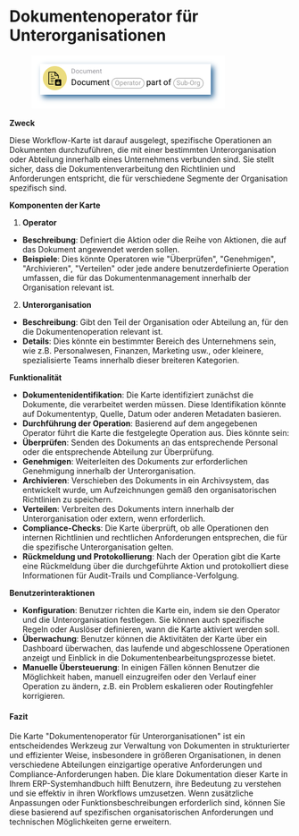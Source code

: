 # Dokumentenoperator für Unterorganisationen

<figure><img src="../../../.gitbook/assets/userlmn_dbb4cc2e8f2f4b59ec15726545d9e502.png" alt=""><figcaption></figcaption></figure>

**Zweck**

Diese Workflow-Karte ist darauf ausgelegt, spezifische Operationen an Dokumenten durchzuführen, die mit einer bestimmten Unterorganisation oder Abteilung innerhalb eines Unternehmens verbunden sind. Sie stellt sicher, dass die Dokumentenverarbeitung den Richtlinien und Anforderungen entspricht, die für verschiedene Segmente der Organisation spezifisch sind.

**Komponenten der Karte**

1. **Operator**
* **Beschreibung**: Definiert die Aktion oder die Reihe von Aktionen, die auf das Dokument angewendet werden sollen.
* **Beispiele**: Dies könnte Operatoren wie "Überprüfen", "Genehmigen", "Archivieren", "Verteilen" oder jede andere benutzerdefinierte Operation umfassen, die für das Dokumentenmanagement innerhalb der Organisation relevant ist.
2. **Unterorganisation**
* **Beschreibung**: Gibt den Teil der Organisation oder Abteilung an, für den die Dokumentenoperation relevant ist.
* **Details**: Dies könnte ein bestimmter Bereich des Unternehmens sein, wie z.B. Personalwesen, Finanzen, Marketing usw., oder kleinere, spezialisierte Teams innerhalb dieser breiteren Kategorien.

**Funktionalität**

* **Dokumentenidentifikation**: Die Karte identifiziert zunächst die Dokumente, die verarbeitet werden müssen. Diese Identifikation könnte auf Dokumententyp, Quelle, Datum oder anderen Metadaten basieren.
* **Durchführung der Operation**: Basierend auf dem angegebenen Operator führt die Karte die festgelegte Operation aus. Dies könnte sein:
* **Überprüfen**: Senden des Dokuments an das entsprechende Personal oder die entsprechende Abteilung zur Überprüfung.
* **Genehmigen**: Weiterleiten des Dokuments zur erforderlichen Genehmigung innerhalb der Unterorganisation.
* **Archivieren**: Verschieben des Dokuments in ein Archivsystem, das entwickelt wurde, um Aufzeichnungen gemäß den organisatorischen Richtlinien zu speichern.
* **Verteilen**: Verbreiten des Dokuments intern innerhalb der Unterorganisation oder extern, wenn erforderlich.
* **Compliance-Checks**: Die Karte überprüft, ob alle Operationen den internen Richtlinien und rechtlichen Anforderungen entsprechen, die für die spezifische Unterorganisation gelten.
* **Rückmeldung und Protokollierung**: Nach der Operation gibt die Karte eine Rückmeldung über die durchgeführte Aktion und protokolliert diese Informationen für Audit-Trails und Compliance-Verfolgung.

**Benutzerinteraktionen**

* **Konfiguration**: Benutzer richten die Karte ein, indem sie den Operator und die Unterorganisation festlegen. Sie können auch spezifische Regeln oder Auslöser definieren, wann die Karte aktiviert werden soll.
* **Überwachung**: Benutzer können die Aktivitäten der Karte über ein Dashboard überwachen, das laufende und abgeschlossene Operationen anzeigt und Einblick in die Dokumentenbearbeitungsprozesse bietet.
* **Manuelle Übersteuerung**: In einigen Fällen können Benutzer die Möglichkeit haben, manuell einzugreifen oder den Verlauf einer Operation zu ändern, z.B. ein Problem eskalieren oder Routingfehler korrigieren.

#### Fazit

Die Karte "Dokumentenoperator für Unterorganisationen" ist ein entscheidendes Werkzeug zur Verwaltung von Dokumenten in strukturierter und effizienter Weise, insbesondere in größeren Organisationen, in denen verschiedene Abteilungen einzigartige operative Anforderungen und Compliance-Anforderungen haben. Die klare Dokumentation dieser Karte in Ihrem ERP-Systemhandbuch hilft Benutzern, ihre Bedeutung zu verstehen und sie effektiv in ihren Workflows umzusetzen. Wenn zusätzliche Anpassungen oder Funktionsbeschreibungen erforderlich sind, können Sie diese basierend auf spezifischen organisatorischen Anforderungen und technischen Möglichkeiten gerne erweitern.
